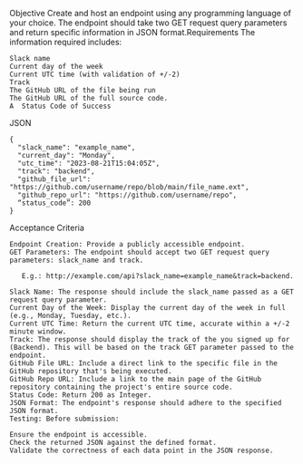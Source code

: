 Objective
Create and host an endpoint using any programming language of your choice.
The endpoint should take two GET request query parameters and return specific information in JSON format.Requirements
The information required includes:

    Slack name
    Current day of the week
    Current UTC time (with validation of +/-2)
    Track
    The GitHub URL of the file being run
    The GitHub URL of the full source code.
    A  Status Code of Success

JSON

    {
      "slack_name": "example_name",
      "current_day": "Monday",
      "utc_time": "2023-08-21T15:04:05Z",
      "track": "backend",
      "github_file_url": "https://github.com/username/repo/blob/main/file_name.ext",
      "github_repo_url": "https://github.com/username/repo",
      “status_code”: 200
    }

Acceptance Criteria

    Endpoint Creation: Provide a publicly accessible endpoint.
    GET Parameters: The endpoint should accept two GET request query parameters: slack_name and track.

       E.g.: http://example.com/api?slack_name=example_name&track=backend.

    Slack Name: The response should include the slack_name passed as a GET request query parameter.
    Current Day of the Week: Display the current day of the week in full (e.g., Monday, Tuesday, etc.).
    Current UTC Time: Return the current UTC time, accurate within a +/-2 minute window.
    Track: The response should display the track of the you signed up for (Backend). This will be based on the track GET parameter passed to the endpoint.
    GitHub File URL: Include a direct link to the specific file in the GitHub repository that's being executed.
    GitHub Repo URL: Include a link to the main page of the GitHub repository containing the project's entire source code.
    Status Code: Return 200 as Integer.
    JSON Format: The endpoint's response should adhere to the specified JSON format.
    Testing: Before submission:

    Ensure the endpoint is accessible.
    Check the returned JSON against the defined format.
    Validate the correctness of each data point in the JSON response.
